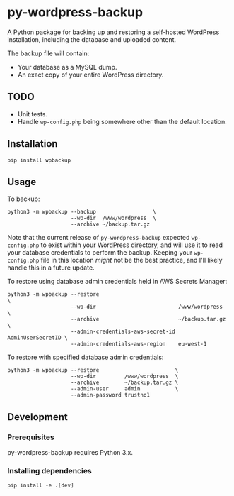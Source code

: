 # py-wordpress-backup

A Python package for backing up and restoring a self-hosted WordPress installation, including the database and uploaded content.

The backup file will contain:

 - Your database as a MySQL dump.
 - An exact copy of your entire WordPress directory.

## TODO

 - Unit tests.
 - Handle `wp-config.php` being somewhere other than the default location.

## Installation

```shell
pip install wpbackup
```

## Usage

To backup:

```shell
python3 -m wpbackup --backup                  \
                    --wp-dir  /www/wordpress  \
                    --archive ~/backup.tar.gz
```

Note that the current release of `py-wordpress-backup` expected `wp-config.php` to exist within your WordPress directory, and will use it to read your database credentials to perform the backup. Keeping your `wp-config.php` file in this location *might* not be the best practice, and I'll likely handle this in a future update.

To restore using database admin credentials held in AWS Secrets Manager:

```shell
python3 -m wpbackup --restore                                           \
                    --wp-dir                          /www/wordpress    \
                    --archive                         ~/backup.tar.gz   \
                    --admin-credentials-aws-secret-id AdminUserSecretID \
                    --admin-credentials-aws-region    eu-west-1
```

To restore with specified database admin credentials:

```shell
python3 -m wpbackup --restore                        \
                    --wp-dir         /www/wordpress  \
                    --archive        ~/backup.tar.gz \
                    --admin-user     admin           \
                    --admin-password trustno1
```

## Development

### Prerequisites

py-wordpress-backup requires Python 3.x.

### Installing dependencies

```shell
pip install -e .[dev]
```
